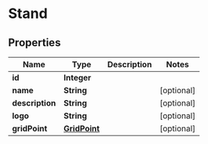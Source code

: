 
# Stand

## Properties
Name | Type | Description | Notes
------------ | ------------- | ------------- | -------------
**id** | **Integer** |  | 
**name** | **String** |  |  [optional]
**description** | **String** |  |  [optional]
**logo** | **String** |  |  [optional]
**gridPoint** | [**GridPoint**](GridPoint.md) |  |  [optional]



